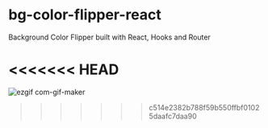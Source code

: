 # bg-color-flipper-react
Background Color Flipper built with React, Hooks and Router

<<<<<<< HEAD
=======
![ezgif com-gif-maker](https://user-images.githubusercontent.com/79127001/122876351-694dc880-d303-11eb-9324-4d818d409a5f.gif)
>>>>>>> c514e2382b788f59b550ffbf01025daafc7daa90
